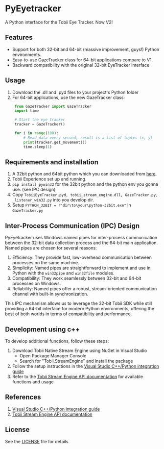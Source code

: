 # PyEyetracker
A Python interface for the Tobii Eye Tracker. Now V2!

## Features
- Support for both 32-bit and 64-bit (massive improvement, guys!) Python environments.
- Easy-to-use GazeTracker class for 64-bit applications compare to V1.
- Backward compatibility with the original 32-bit EyeTracker interface

## Usage
1. Download the .dll and .pyd files to your project's Python folder
2. For 64-bit applications, use the new GazeTracker class:
   ```python
    from GazeTracker import GazeTracker
    import time

    # Start the eye tracker
    tracker = GazeTracker()

    for i in range(100):
        # Read data every second, result is a list of tuples (x, y)
        print(tracker.get_movement())
        time.sleep(1)
   ```

## Requirements and installation
1. A 32bit python and 64bit python which you can downloaded from [here](https://www.python.org/downloads/windows/).
2. Tobii Experience set up and running.
3. ```pip install pywin32``` for the 32bit python and the python env you gonna use. (see IPC design)
4. Copy ```TobiiEyeTracker.pyd, tobii_stream_engine.dll, GazeTracker.py, _listener_win32.py``` into you develop dir.
5. Setup ```PYTHON_32BIT = r"dir\to\your\python-32bit.exe"``` in ```GazeTracker.py```

## Inter-Process Communication (IPC) Design

PyEyetracker uses Windows named pipes for inter-process communication between the 32-bit data collection process and the 64-bit main application. Named pipes are chosen for several reasons:

1. Efficiency: They provide fast, low-overhead communication between processes on the same machine.
2. Simplicity: Named pipes are straightforward to implement and use in Python with the `win32pipe` and `win32file` modules.
3. Compatibility: They work seamlessly between 32-bit and 64-bit processes on Windows.
4. Reliability: Named pipes offer a robust, stream-oriented communication channel with built-in synchronization.

This IPC mechanism allows us to leverage the 32-bit Tobii SDK while still providing a 64-bit interface for modern Python environments, offering the best of both worlds in terms of compatibility and performance.

## Development using c++
To develop additional functions, follow these steps:
1. Download Tobii Native Stream Engine using NuGet in Visual Studio
   - Open Package Manager Console
   - Search for "Tobii.StreamEngine" and install the package
2. Follow the setup instructions in the [Visual Studio C++/Python integration guide](https://docs.microsoft.com/en-us/visualstudio/python/working-with-c-cpp-python-in-visual-studio?view=vs-2019)
3. Refer to the [Tobii Stream Engine API documentation](https://vr.tobii.com/sdk/develop/native/stream-engine/api/) for available functions and usage

## References
1. [Visual Studio C++/Python integration guide](https://docs.microsoft.com/en-us/visualstudio/python/working-with-c-cpp-python-in-visual-studio?view=vs-2019)
2. [Tobii Stream Engine API documentation](https://vr.tobii.com/sdk/develop/native/stream-engine/api/)

## License
See the [LICENSE](LICENSE) file for details.